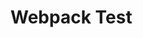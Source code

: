 <!--
 * @Description: 
 * @Version: 2.0
 * @Autor: liushuhao
 * @Date: 2022-02-20 19:57:19
 * @LastEditors: liushuhao
 * @LastEditTime: 2022-02-22 22:54:29
-->
# Webpack Test

